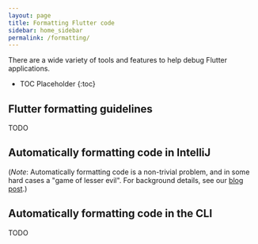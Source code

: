 ```yaml
---
layout: page
title: Formatting Flutter code
sidebar: home_sidebar
permalink: /formatting/
---
```


There are a wide variety of tools and features to help debug Flutter
applications.

* TOC Placeholder
{:toc}

## Flutter formatting guidelines

TODO

## Automatically formatting code in IntelliJ

(*Note*: Automatically formatting code is a non-trivial problem, and in some
hard cases a "game of lesser evil". For background details, see our [blog
post](http://journal.stuffwithstuff.com/2015/09/08/the-hardest-program-ive-ever-written/).)

## Automatically formatting code in the CLI

TODO
